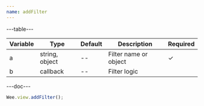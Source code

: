 ```yaml
---
name: addFilter
---
```


---table---

| Variable | Type           | Default | Description           | Required |
| -------- | -------------- | ------- | --------------------- | -------- |
| a        | string, object | --      | Filter name or object | &#10003; |
| b        | callback       | --      | Filter logic          |          |

---doc---

```javascript
Wee.view.addFilter();
```